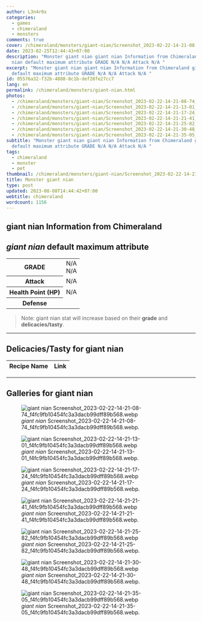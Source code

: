 ```yaml
---
author: L3n4r0x
categories:
  - games
  - chimeraland
  - monsters
comments: true
cover: /chimeraland/monsters/giant-nian/Screenshot_2023-02-22-14-21-08-74_f4fc9fb10454fc3a3dacb99dff89b568.webp
date: 2023-02-25T12:44:43+07:00
description: "Monster giant nian giant nian Information from Chimeraland giant
  nian default maximum attribute GRADE N/A N/A Attack N/A "
excerpt: "Monster giant nian giant nian Information from Chimeraland giant nian
  default maximum attribute GRADE N/A N/A Attack N/A "
id: 05576a32-f32b-4888-8c1b-def28fe27cc7
lang: en
permalink: /chimeraland/monsters/giant-nian.html
photos:
  - /chimeraland/monsters/giant-nian/Screenshot_2023-02-22-14-21-08-74_f4fc9fb10454fc3a3dacb99dff89b568.webp
  - /chimeraland/monsters/giant-nian/Screenshot_2023-02-22-14-21-13-01_f4fc9fb10454fc3a3dacb99dff89b568.webp
  - /chimeraland/monsters/giant-nian/Screenshot_2023-02-22-14-21-17-24_f4fc9fb10454fc3a3dacb99dff89b568.webp
  - /chimeraland/monsters/giant-nian/Screenshot_2023-02-22-14-21-21-41_f4fc9fb10454fc3a3dacb99dff89b568.webp
  - /chimeraland/monsters/giant-nian/Screenshot_2023-02-22-14-21-25-82_f4fc9fb10454fc3a3dacb99dff89b568.webp
  - /chimeraland/monsters/giant-nian/Screenshot_2023-02-22-14-21-30-48_f4fc9fb10454fc3a3dacb99dff89b568.webp
  - /chimeraland/monsters/giant-nian/Screenshot_2023-02-22-14-21-35-05_f4fc9fb10454fc3a3dacb99dff89b568.webp
subtitle: "Monster giant nian giant nian Information from Chimeraland giant nian
  default maximum attribute GRADE N/A N/A Attack N/A "
tags:
  - chimeraland
  - monster
  - pet
thumbnail: /chimeraland/monsters/giant-nian/Screenshot_2023-02-22-14-21-08-74_f4fc9fb10454fc3a3dacb99dff89b568.webp
title: Monster giant nian
type: post
updated: 2023-08-08T14:44:42+07:00
webtitle: chimeraland
wordcount: 1156
---
```


<link
  rel="stylesheet"
  href="https://rawcdn.githack.com/dimaslanjaka/Web-Manajemen/870a349/css/bootstrap-5-3-0-alpha3-wrapper.css"
/>
<section id="bootstrap-wrapper">
  <div data-bs-theme="dark">
    <h2>giant nian Information from Chimeraland</h2>
    <h2 id="attribute"><i>giant nian</i> default maximum attribute</h2>
    <div class="row">
      <div class="col mb-2">
        <div class="card">
          <div class="card-body">
            <table>
              <tr>
                <th>GRADE</th>
                <td>N/A <br />N/A</td>
              </tr>
              <tr>
                <th>Attack</th>
                <td>N/A</td>
              </tr>
              <tr>
                <th>Health Point (HP)</th>
                <td>N/A</td>
              </tr>
              <tr>
                <th>Defense</th>
                <td></td>
              </tr>
            </table>
          </div>
        </div>
      </div>
    </div>
    <blockquote class="bd-callout bd-callout-warning">
      Note: giant nian stat will increase based on their <b>grade</b> and
      <b>delicacies/tasty</b>.
    </blockquote>
    <hr />
    <h2 id="delicacies">Delicacies/Tasty for giant nian</h2>
    <div class="card">
      <div class="card-body">
        <div class="table-responsive">
          <table class="table table-striped">
            <thead>
              <tr>
                <th>Recipe Name</th>
                <th>Link</th>
              </tr>
            </thead>
            <tbody></tbody>
          </table>
        </div>
      </div>
    </div>
    <hr />
    <div id="gallery">
      <h2>Galleries for giant nian</h2>
      <div class="row">
        <div class="col-lg-6 col-12">
          <figure>
            <img
              src="https://www.webmanajemen.com/chimeraland/monsters/giant-nian/Screenshot_2023-02-22-14-21-08-74_f4fc9fb10454fc3a3dacb99dff89b568.webp"
              alt="giant nian Screenshot_2023-02-22-14-21-08-74_f4fc9fb10454fc3a3dacb99dff89b568.webp"
            />
            <figcaption style="word-wrap: break-word">
              <i>giant nian</i>
              Screenshot_2023-02-22-14-21-08-74_f4fc9fb10454fc3a3dacb99dff89b568.webp.
            </figcaption>
          </figure>
        </div>
        <div class="col-lg-6 col-12">
          <figure>
            <img
              src="https://www.webmanajemen.com/chimeraland/monsters/giant-nian/Screenshot_2023-02-22-14-21-13-01_f4fc9fb10454fc3a3dacb99dff89b568.webp"
              alt="giant nian Screenshot_2023-02-22-14-21-13-01_f4fc9fb10454fc3a3dacb99dff89b568.webp"
            />
            <figcaption style="word-wrap: break-word">
              <i>giant nian</i>
              Screenshot_2023-02-22-14-21-13-01_f4fc9fb10454fc3a3dacb99dff89b568.webp.
            </figcaption>
          </figure>
        </div>
        <div class="col-lg-6 col-12">
          <figure>
            <img
              src="https://www.webmanajemen.com/chimeraland/monsters/giant-nian/Screenshot_2023-02-22-14-21-17-24_f4fc9fb10454fc3a3dacb99dff89b568.webp"
              alt="giant nian Screenshot_2023-02-22-14-21-17-24_f4fc9fb10454fc3a3dacb99dff89b568.webp"
            />
            <figcaption style="word-wrap: break-word">
              <i>giant nian</i>
              Screenshot_2023-02-22-14-21-17-24_f4fc9fb10454fc3a3dacb99dff89b568.webp.
            </figcaption>
          </figure>
        </div>
        <div class="col-lg-6 col-12">
          <figure>
            <img
              src="https://www.webmanajemen.com/chimeraland/monsters/giant-nian/Screenshot_2023-02-22-14-21-21-41_f4fc9fb10454fc3a3dacb99dff89b568.webp"
              alt="giant nian Screenshot_2023-02-22-14-21-21-41_f4fc9fb10454fc3a3dacb99dff89b568.webp"
            />
            <figcaption style="word-wrap: break-word">
              <i>giant nian</i>
              Screenshot_2023-02-22-14-21-21-41_f4fc9fb10454fc3a3dacb99dff89b568.webp.
            </figcaption>
          </figure>
        </div>
        <div class="col-lg-6 col-12">
          <figure>
            <img
              src="https://www.webmanajemen.com/chimeraland/monsters/giant-nian/Screenshot_2023-02-22-14-21-25-82_f4fc9fb10454fc3a3dacb99dff89b568.webp"
              alt="giant nian Screenshot_2023-02-22-14-21-25-82_f4fc9fb10454fc3a3dacb99dff89b568.webp"
            />
            <figcaption style="word-wrap: break-word">
              <i>giant nian</i>
              Screenshot_2023-02-22-14-21-25-82_f4fc9fb10454fc3a3dacb99dff89b568.webp.
            </figcaption>
          </figure>
        </div>
        <div class="col-lg-6 col-12">
          <figure>
            <img
              src="https://www.webmanajemen.com/chimeraland/monsters/giant-nian/Screenshot_2023-02-22-14-21-30-48_f4fc9fb10454fc3a3dacb99dff89b568.webp"
              alt="giant nian Screenshot_2023-02-22-14-21-30-48_f4fc9fb10454fc3a3dacb99dff89b568.webp"
            />
            <figcaption style="word-wrap: break-word">
              <i>giant nian</i>
              Screenshot_2023-02-22-14-21-30-48_f4fc9fb10454fc3a3dacb99dff89b568.webp.
            </figcaption>
          </figure>
        </div>
        <div class="col-lg-6 col-12">
          <figure>
            <img
              src="https://www.webmanajemen.com/chimeraland/monsters/giant-nian/Screenshot_2023-02-22-14-21-35-05_f4fc9fb10454fc3a3dacb99dff89b568.webp"
              alt="giant nian Screenshot_2023-02-22-14-21-35-05_f4fc9fb10454fc3a3dacb99dff89b568.webp"
            />
            <figcaption style="word-wrap: break-word">
              <i>giant nian</i>
              Screenshot_2023-02-22-14-21-35-05_f4fc9fb10454fc3a3dacb99dff89b568.webp.
            </figcaption>
          </figure>
        </div>
      </div>
    </div>
  </div>
</section>